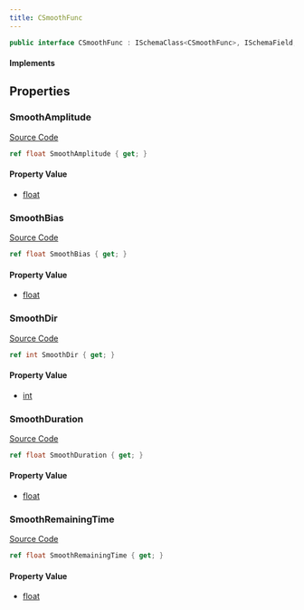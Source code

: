 ```yaml
---
title: CSmoothFunc
---
```


```csharp
public interface CSmoothFunc : ISchemaClass<CSmoothFunc>, ISchemaField, ISchemaClass, INativeHandle
```

#### Implements

## Properties

### SmoothAmplitude

[Source Code](https://github.com/swiftly-solution/swiftlys2/blob/beta/managed/src/SwiftlyS2.Generated/Schemas/Interfaces/CSmoothFunc.cs#L16)

```csharp
ref float SmoothAmplitude { get; }
```

#### Property Value

- [float](https://learn.microsoft.com/dotnet/api/system.single)

### SmoothBias

[Source Code](https://github.com/swiftly-solution/swiftlys2/blob/beta/managed/src/SwiftlyS2.Generated/Schemas/Interfaces/CSmoothFunc.cs#L18)

```csharp
ref float SmoothBias { get; }
```

#### Property Value

- [float](https://learn.microsoft.com/dotnet/api/system.single)

### SmoothDir

[Source Code](https://github.com/swiftly-solution/swiftlys2/blob/beta/managed/src/SwiftlyS2.Generated/Schemas/Interfaces/CSmoothFunc.cs#L24)

```csharp
ref int SmoothDir { get; }
```

#### Property Value

- [int](https://learn.microsoft.com/dotnet/api/system.int32)

### SmoothDuration

[Source Code](https://github.com/swiftly-solution/swiftlys2/blob/beta/managed/src/SwiftlyS2.Generated/Schemas/Interfaces/CSmoothFunc.cs#L20)

```csharp
ref float SmoothDuration { get; }
```

#### Property Value

- [float](https://learn.microsoft.com/dotnet/api/system.single)

### SmoothRemainingTime

[Source Code](https://github.com/swiftly-solution/swiftlys2/blob/beta/managed/src/SwiftlyS2.Generated/Schemas/Interfaces/CSmoothFunc.cs#L22)

```csharp
ref float SmoothRemainingTime { get; }
```

#### Property Value

- [float](https://learn.microsoft.com/dotnet/api/system.single)

